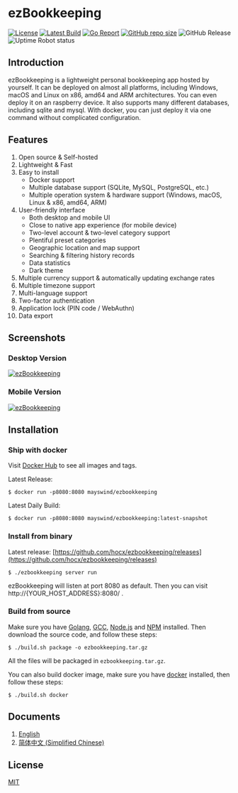 # ezBookkeeping

[![License](https://img.shields.io/badge/license-MIT-green.svg)](https://github.com/hocx/ezbookkeeping/blob/master/LICENSE)
[![Latest Build](https://img.shields.io/github/actions/workflow/status/hocx/ezbookkeeping/build-and-publish.yml?branch=main)](https://github.com/hocx/ezbookkeeping/actions)
[![Go Report](https://goreportcard.com/badge/github.com/hocx/ezbookkeeping)](https://goreportcard.com/report/github.com/hocx/ezbookkeeping)
[![GitHub repo size](https://img.shields.io/github/repo-size/hocx/ezbookkeeping)](https://github.com/hocx/ezbookkeeping)
![GitHub Release](https://img.shields.io/github/v/release/hocx/ezbookkeeping)
![Uptime Robot status](https://img.shields.io/uptimerobot/status/m796703781-a378b3be0eb750ec6e8508a9)

## Introduction

ezBookkeeping is a lightweight personal bookkeeping app hosted by yourself. It can be deployed on almost all platforms, including Windows, macOS and Linux on x86, amd64 and ARM architectures. You can even deploy it on an raspberry device. It also supports many different databases, including sqlite and mysql. With docker, you can just deploy it via one command without complicated configuration.

## Features

1. Open source & Self-hosted
2. Lightweight & Fast
3. Easy to install
    - Docker support
    - Multiple database support (SQLite, MySQL, PostgreSQL, etc.)
    - Multiple operation system & hardware support (Windows, macOS, Linux & x86, amd64, ARM)
4. User-friendly interface
    - Both desktop and mobile UI
    - Close to native app experience (for mobile device)
    - Two-level account & two-level category support
    - Plentiful preset categories
    - Geographic location and map support
    - Searching & filtering history records
    - Data statistics
    - Dark theme
5. Multiple currency support & automatically updating exchange rates
6. Multiple timezone support
7. Multi-language support
8. Two-factor authentication
9. Application lock (PIN code / WebAuthn)
10. Data export

## Screenshots

### Desktop Version

[![ezBookkeeping](https://raw.githubusercontent.com/wiki/hocx/ezbookkeeping/img/desktop/en.png)](https://raw.githubusercontent.com/wiki/hocx/ezbookkeeping/img/desktop/en.png)

### Mobile Version

[![ezBookkeeping](https://raw.githubusercontent.com/wiki/hocx/ezbookkeeping/img/mobile/en.png)](https://raw.githubusercontent.com/wiki/hocx/ezbookkeeping/img/mobile/en.png)

## Installation

### Ship with docker

Visit [Docker Hub](https://hub.docker.com/r/hocx/ezbookkeeping) to see all images and tags.

Latest Release:

    $ docker run -p8080:8080 mayswind/ezbookkeeping

Latest Daily Build:

    $ docker run -p8080:8080 mayswind/ezbookkeeping:latest-snapshot

### Install from binary

Latest release: [https://github.com/hocx/ezbookkeeping/releases](https://github.com/hocx/ezbookkeeping/releases)

    $ ./ezbookkeeping server run

ezBookkeeping will listen at port 8080 as default. Then you can visit http://{YOUR_HOST_ADDRESS}:8080/ .

### Build from source

Make sure you have [Golang](https://golang.org/), [GCC](http://gcc.gnu.org/), [Node.js](https://nodejs.org/) and [NPM](https://www.npmjs.com/) installed. Then download the source code, and follow these steps:

    $ ./build.sh package -o ezbookkeeping.tar.gz

All the files will be packaged in `ezbookkeeping.tar.gz`.

You can also build docker image, make sure you have [docker](https://www.docker.com/) installed, then follow these steps:

    $ ./build.sh docker

## Documents

1. [English](http://ezbookkeeping.mayswind.net)
1. [简体中文 (Simplified Chinese)](http://ezbookkeeping.mayswind.net/zh_Hans)

## License

[MIT](https://github.com/hocx/ezbookkeeping/blob/master/LICENSE)
